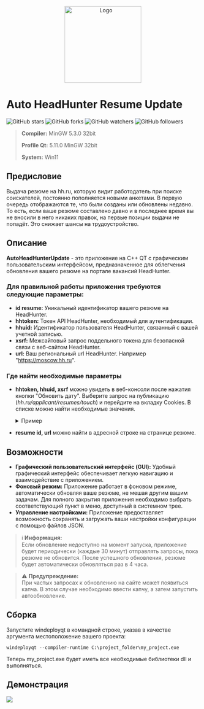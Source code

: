 
<p align="center">
  <a href="https://github.com/imitatehappiness/QtHeadHunterBot">
    <img src="https://cdn-icons-png.flaticon.com/512/5494/5494942.png" alt="Logo" width="200" height="200">  
  </a>

# Auto HeadHunter Resume Update


![GitHub stars](https://img.shields.io/github/stars/imitatehappiness/QtHeadHunterBot?style=social)
![GitHub forks](https://img.shields.io/github/forks/imitatehappiness/QtHeadHunterBot?style=social)
![GitHub watchers](https://img.shields.io/github/watchers/imitatehappiness/QtHeadHunterBot?style=social)
![GitHub followers](https://img.shields.io/github/followers/imitatehappiness?style=social)

>**Compiler:**  MinGW 5.3.0 32bit
>
>**Profile Qt:**  5.11.0 MinGW 32bit
>
>**System:**  Win11

## Предисловие

Выдача резюме на hh.ru, которую видит работодатель при поиске соискателей, постоянно пополняется новыми анкетами. В первую очередь отображаются те, что были созданы или обновлены недавно. То есть, если ваше резюме составлено давно и в последнее время вы не вносили в него никаких правок, на первые позиции выдачи не попадёт. Это снижает шансы на трудоустройство.

## Описание

**AutoHeadHunterUpdate** - это приложение на C++ QT с графическим пользовательским интерфейсом, предназначенное для облегчения обновления вашего резюме на портале вакансий HeadHunter. 

### Для правильной работы приложения требуются следующие параметры:

+ **id resume:** Уникальный идентификатор вашего резюме на HeadHunter.
+ **hhtoken:** Токен API HeadHunter, необходимый для аутентификации.
+ **hhuid:** Идентификатор пользователя HeadHunter, связанный с вашей учетной записью.
+ **xsrf:** Межсайтовый запрос поддельного токена для безопасной связи с веб-сайтом HeadHunter.
+ **url:** Ваш региональный url HeadHunter. Например "https://moscow.hh.ru".

### Где найти необходимые параметры

+ **hhtoken, hhuid, xsrf** можно увидеть в веб-консоли после нажатия кнопки "Обновить дату". Выберите запрос на публикацию (*hh.ru/applicant/resumes/touch*) и перейдите на вкладку Cookies. В списке можно найти необходимые значения.

  <details>
  <summary>Пример</summary>
  <p align="center">
      <img src="https://github.com/imitatehappiness/QtHeadHunterBot/assets/79199956/a459611d-b8c9-48d0-abe5-c62b81816254" />
  </p>
  </details>

+ **resume id, url** можно найти в адресной строке на странице резюме.


## Возможности
+ **Графический пользовательский интерфейс (GUI):** Удобный графический интерфейс обеспечивает легкую навигацию и взаимодействие с приложением.
+ **Фоновый режим:** Приложение работает в фоновом режиме, автоматически обновляя ваше резюме, не мешая другим вашим задачам. Для полного закрытия приложения необходимо выбрать соответствующий пункт в меню, доступный в системном трее.
+ **Управление настройками:** Приложение предоставляет возможность сохранять и загружать ваши настройки конфигурации с помощью файлов JSON.

> :information_source: **Информация:**<br>
> Если обновление недоступно на момент запуска, приложение будет периодически (каждые 30 минут) отправлять запросы, пока резюме не обновится. После успешного обновления, резюме будет автоматически обновляться раз в 4 часа.

> ⚠️ **Предупреждение:**<br>
> При частых запросах к обновлению на сайте может появиться капча. В этом случае необходимо ввести капчу, а затем запустить автообновление.

## Сборка
Запустите windeployqt в командной строке, указав в качестве аргумента местоположение вашего проекта:
```
windeployqt --compiler-runtime C:\project_folder\my_project.exe
```
Теперь my_project.exe будет иметь все необходимые библиотеки dll и выполняться.

## Демонстрация
<img src="https://github.com/imitatehappiness/QtHeadHunterBot/assets/79199956/b8544300-65e4-4d42-8c26-e402d6315de5" />



